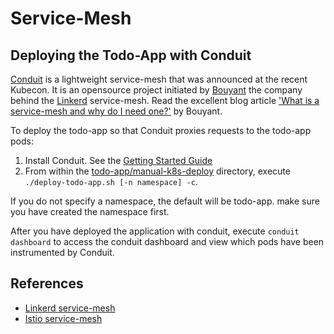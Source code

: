 # Service-Mesh #

## Deploying the Todo-App with Conduit ##

[Conduit](https://conduit.io/getting-started/) is a lightweight service-mesh that was announced at the recent Kubecon.  It is an opensource project initiated by [Bouyant](https://buoyant.io/) the company behind the [Linkerd](https://linkerd.io/) service-mesh.  Read the excellent blog article ['What is a service-mesh and why do I need one?'](https://buoyant.io/2017/04/25/whats-a-service-mesh-and-why-do-i-need-one/) by Bouyant.

To deploy the todo-app so that Conduit proxies requests to the todo-app pods:

1. Install Conduit.  See the [Getting Started Guide](https://conduit.io/getting-started/)
2. From within the [todo-app/manual-k8s-deploy](../todo-app/manual-k8s-deploy) directory, execute `./deploy-todo-app.sh [-n namespace] -c`.  

If you do not specify a namespace, the default will be todo-app.  make sure you have created the namespace first.

After you have deployed the application with conduit, execute `conduit dashboard` to access the conduit dashboard and view which pods have been instrumented by Conduit.

## References ##

- [Linkerd service-mesh](https://linkerd.io)
- [Istio service-mesh](https://istio.io/)
